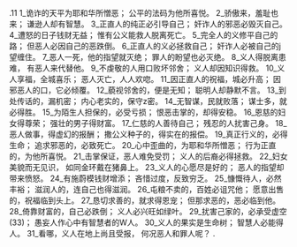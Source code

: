 .11 
1_诡诈的天平为耶和华所憎恶； 
公平的法码为他所喜悦。 
2_骄傲来，羞耻也来； 
谦逊人却有智慧。 
3_正直人的纯正必引导自己； 
奸诈人的邪恶必毁灭自己。 
4_遭怒的日子钱财无益； 
惟有公义能救人脱离死亡。 
5_完全人的义修平自己的路； 
但恶人必因自己的恶跌倒。 
6_正直人的义必拯救自己； 
奸诈人必被自己的j望缠住。 
7_恶人一死，他的指望就灭绝； 
罪人的盼望也必灭绝。 
8_义人得脱离患难， 
有恶人来代替他。 
9_不虔敬的人用口败坏邻舍； 
义人却因知识得救。 
10_义人享福，全城喜乐； 
恶人灭亡，人人欢唿。 
11_因正直人的祝福，城必升高； 
因邪恶人的口，它必倾覆。 
12_藐视邻舍的，便是无知； 
聪明人却静默不言。 
13_到处传话的，漏机密； 
内心老实的，保守z密。 
14_无智谋，民就败落； 
谋士多，就必得胜。 
15_为陌生人担保的，必受亏损； 
恨恶击掌的，却得安稳。 
16_恩慈的妇女得尊荣； 
强壮的男子得财富。 
17_仁慈的人善待自己； 
残忍的人扰害己身。 
18_恶人做事，得虚幻的报酬； 
撒公义种子的，得实在的报偿。 
19_真正行义的，必得生命； 
追求邪恶的，必致死亡。 
20_心中歪曲的，为耶和华所憎恶； 
行为正直的，为他所喜悦。 
21_击掌保证，恶人难免受罚； 
义人的后裔必得拯救。 
22_妇女美貌而无见识， 
如同金环戴在猪鼻上。 
23_义人的心愿尽是好的； 
恶人的指望却带来愤怒。 
24_有施蔚模钱财增添； 
吝惜过度，反致穷乏。 
25_慷慨待人，必然丰裕； 
滋润人的，连自己也得滋润。 
26_屯粮不卖的，百姓必诅咒他； 
愿意出售的，祝福临到头上。 
27_恳切求善的，就求得恩宠； 
但那求恶的，恶必临到他。 
28_倚靠财富的，自己必跌倒； 
义人必兴旺如绿叶。 
29_扰害己家的，必承受虚空(33)； 
愚妄人作心中有智慧者的W人。 
30_义人的果实是生命树； 
智慧人必能得人。 
31_看哪，义人在地上尚且受报， 
何况恶人和罪人呢？ 
 .